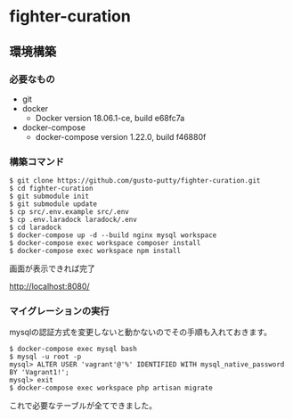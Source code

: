 # fighter-curation
## 環境構築

### 必要なもの
- git 
- docker
	- Docker version 18.06.1-ce, build e68fc7a
- docker-compose
	- docker-compose version 1.22.0, build f46880f

### 構築コマンド

```
$ git clone https://github.com/gusto-putty/fighter-curation.git
$ cd fighter-curation
$ git submodule init
$ git submodule update
$ cp src/.env.example src/.env
$ cp .env.laradock laradock/.env
$ cd laradock
$ docker-compose up -d --build nginx mysql workspace
$ docker-compose exec workspace composer install
$ docker-compose exec workspace npm install
```

画面が表示できれば完了

[http://localhost:8080/](http://localhost:8080/)

### マイグレーションの実行
mysqlの認証方式を変更しないと動かないのでその手順も入れておきます。

```
$ docker-compose exec mysql bash
$ mysql -u root -p
mysql> ALTER USER 'vagrant'@'%' IDENTIFIED WITH mysql_native_password BY 'Vagrant1!';
mysql> exit
$ docker-compose exec workspace php artisan migrate
```
これで必要なテーブルが全てできました。